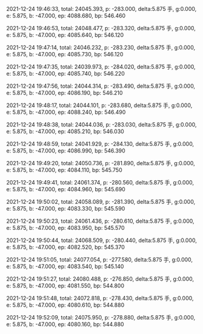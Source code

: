 2021-12-24 19:46:33, total: 24045.393, p: -283.000, delta:5.875 手, g:0.000, e: 5.875, b: -47.000, ep: 4088.680, bp: 546.460

2021-12-24 19:46:53, total: 24048.477, p: -283.320, delta:5.875 手, g:0.000, e: 5.875, b: -47.000, ep: 4085.640, bp: 546.120

2021-12-24 19:47:14, total: 24046.232, p: -283.230, delta:5.875 手, g:0.000, e: 5.875, b: -47.000, ep: 4085.730, bp: 546.120

2021-12-24 19:47:35, total: 24039.973, p: -284.020, delta:5.875 手, g:0.000, e: 5.875, b: -47.000, ep: 4085.740, bp: 546.220

2021-12-24 19:47:56, total: 24044.314, p: -283.490, delta:5.875 手, g:0.000, e: 5.875, b: -47.000, ep: 4086.190, bp: 546.210

2021-12-24 19:48:17, total: 24044.101, p: -283.680, delta:5.875 手, g:0.000, e: 5.875, b: -47.000, ep: 4088.240, bp: 546.490

2021-12-24 19:48:38, total: 24044.036, p: -283.030, delta:5.875 手, g:0.000, e: 5.875, b: -47.000, ep: 4085.210, bp: 546.030

2021-12-24 19:48:59, total: 24041.929, p: -284.130, delta:5.875 手, g:0.000, e: 5.875, b: -47.000, ep: 4086.990, bp: 546.390

2021-12-24 19:49:20, total: 24050.736, p: -281.890, delta:5.875 手, g:0.000, e: 5.875, b: -47.000, ep: 4084.110, bp: 545.750

2021-12-24 19:49:41, total: 24061.374, p: -280.560, delta:5.875 手, g:0.000, e: 5.875, b: -47.000, ep: 4084.960, bp: 545.690

2021-12-24 19:50:02, total: 24058.089, p: -281.390, delta:5.875 手, g:0.000, e: 5.875, b: -47.000, ep: 4083.330, bp: 545.590

2021-12-24 19:50:23, total: 24061.436, p: -280.610, delta:5.875 手, g:0.000, e: 5.875, b: -47.000, ep: 4083.950, bp: 545.570

2021-12-24 19:50:44, total: 24068.509, p: -280.440, delta:5.875 手, g:0.000, e: 5.875, b: -47.000, ep: 4082.520, bp: 545.370

2021-12-24 19:51:05, total: 24077.054, p: -277.580, delta:5.875 手, g:0.000, e: 5.875, b: -47.000, ep: 4083.540, bp: 545.140

2021-12-24 19:51:27, total: 24080.488, p: -276.850, delta:5.875 手, g:0.000, e: 5.875, b: -47.000, ep: 4081.550, bp: 544.800

2021-12-24 19:51:48, total: 24072.818, p: -278.430, delta:5.875 手, g:0.000, e: 5.875, b: -47.000, ep: 4080.610, bp: 544.880

2021-12-24 19:52:09, total: 24075.950, p: -278.880, delta:5.875 手, g:0.000, e: 5.875, b: -47.000, ep: 4080.160, bp: 544.880